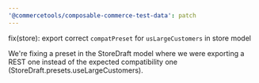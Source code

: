 ```yaml
---
'@commercetools/composable-commerce-test-data': patch
---
```


fix(store): export correct `compatPreset` for `usLargeCustomers` in store model

We're fixing a preset in the StoreDraft model where we were exporting a REST one instead of the expected compatibility one (StoreDraft.presets.useLargeCustomers).

